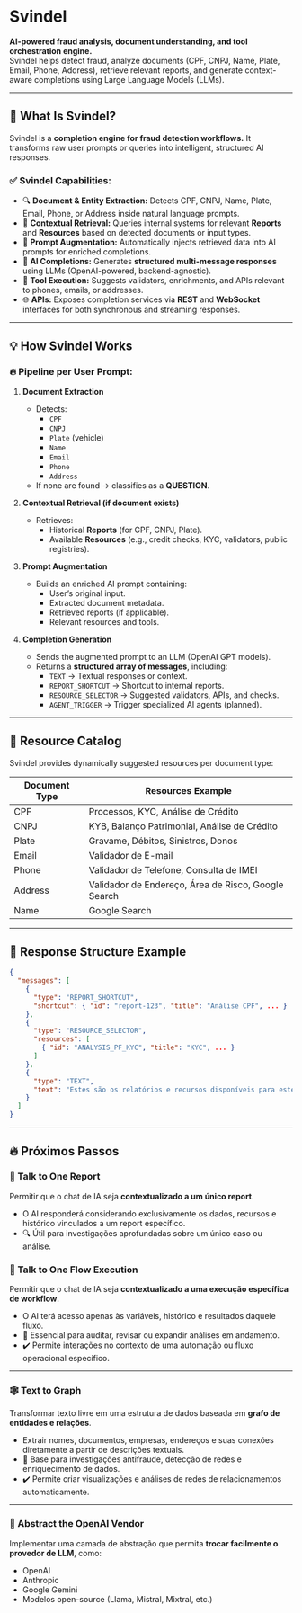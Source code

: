 # Svindel

**AI-powered fraud analysis, document understanding, and tool orchestration engine.**  
Svindel helps detect fraud, analyze documents (CPF, CNPJ, Name, Plate, Email, Phone, Address), retrieve relevant reports, and generate context-aware completions using Large Language Models (LLMs).

---

## 🚀 What Is Svindel?

Svindel is a **completion engine for fraud detection workflows.** It transforms raw user prompts or queries into intelligent, structured AI responses.

### ✅ Svindel Capabilities:
- 🔍 **Document & Entity Extraction:** Detects CPF, CNPJ, Name, Plate, Email, Phone, or Address inside natural language prompts.
- 🔗 **Contextual Retrieval:** Queries internal systems for relevant **Reports** and **Resources** based on detected documents or input types.
- 🧠 **Prompt Augmentation:** Automatically injects retrieved data into AI prompts for enriched completions.
- 💬 **AI Completions:** Generates **structured multi-message responses** using LLMs (OpenAI-powered, backend-agnostic).
- 🔧 **Tool Execution:** Suggests validators, enrichments, and APIs relevant to phones, emails, or addresses.
- 🌐 **APIs:** Exposes completion services via **REST** and **WebSocket** interfaces for both synchronous and streaming responses.

---

## 💡 How Svindel Works

### 🔥 Pipeline per User Prompt:

1. **Document Extraction**
   - Detects:
     - `CPF`
     - `CNPJ`
     - `Plate` (vehicle)
     - `Name`
     - `Email`
     - `Phone`
     - `Address`
   - If none are found → classifies as a **QUESTION**.

2. **Contextual Retrieval (if document exists)**
   - Retrieves:
     - Historical **Reports** (for CPF, CNPJ, Plate).
     - Available **Resources** (e.g., credit checks, KYC, validators, public registries).

3. **Prompt Augmentation**
   - Builds an enriched AI prompt containing:
     - User’s original input.
     - Extracted document metadata.
     - Retrieved reports (if applicable).
     - Relevant resources and tools.

4. **Completion Generation**
   - Sends the augmented prompt to an LLM (OpenAI GPT models).
   - Returns a **structured array of messages**, including:
     - `TEXT` → Textual responses or context.
     - `REPORT_SHORTCUT` → Shortcut to internal reports.
     - `RESOURCE_SELECTOR` → Suggested validators, APIs, and checks.
     - `AGENT_TRIGGER` → Trigger specialized AI agents (planned).

---

## 🧠 Resource Catalog

Svindel provides dynamically suggested resources per document type:

| Document Type | Resources Example                                   |
|----------------|-----------------------------------------------------|
| CPF            | Processos, KYC, Análise de Crédito                 |
| CNPJ           | KYB, Balanço Patrimonial, Análise de Crédito       |
| Plate          | Gravame, Débitos, Sinistros, Donos                 |
| Email          | Validador de E-mail                                |
| Phone          | Validador de Telefone, Consulta de IMEI           |
| Address        | Validador de Endereço, Área de Risco, Google Search |
| Name           | Google Search                                       |

---

## 🧩 Response Structure Example

```json
{
  "messages": [
    {
      "type": "REPORT_SHORTCUT",
      "shortcut": { "id": "report-123", "title": "Análise CPF", ... }
    },
    {
      "type": "RESOURCE_SELECTOR",
      "resources": [
        { "id": "ANALYSIS_PF_KYC", "title": "KYC", ... }
      ]
    },
    {
      "type": "TEXT",
      "text": "Estes são os relatórios e recursos disponíveis para este CPF."
    }
  ]
}
```
---

## 🔥 Próximos Passos

### 📄 Talk to One Report
Permitir que o chat de IA seja **contextualizado a um único report**.

- O AI responderá considerando exclusivamente os dados, recursos e histórico vinculados a um report específico.
- 🔍 Útil para investigações aprofundadas sobre um único caso ou análise.

### 🔄 Talk to One Flow Execution
Permitir que o chat de IA seja **contextualizado a uma execução específica de workflow**.

- O AI terá acesso apenas às variáveis, histórico e resultados daquele fluxo.
- 🔄 Essencial para auditar, revisar ou expandir análises em andamento.
- ✔️ Permite interações no contexto de uma automação ou fluxo operacional específico.

---

### 🕸️ Text to Graph
Transformar texto livre em uma estrutura de dados baseada em **grafo de entidades e relações**.

- Extrair nomes, documentos, empresas, endereços e suas conexões diretamente a partir de descrições textuais.
- 🔗 Base para investigações antifraude, detecção de redes e enriquecimento de dados.
- ✔️ Permite criar visualizações e análises de redes de relacionamentos automaticamente.

---

### 🧠 Abstract the OpenAI Vendor
Implementar uma camada de abstração que permita **trocar facilmente o provedor de LLM**, como:

- OpenAI
- Anthropic
- Google Gemini
- Modelos open-source (Llama, Mistral, Mixtral, etc.)
